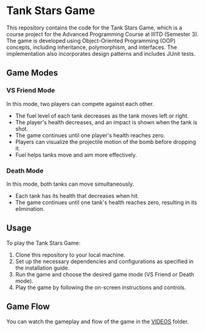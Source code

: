 # Tank Stars Game

This repository contains the code for the Tank Stars Game, which is a course project for the Advanced Programming Course at IIITD (Semester 3). The game is developed using Object-Oriented Programming (OOP) concepts, including inheritance, polymorphism, and interfaces. The implementation also incorporates design patterns and includes JUnit tests.

## Game Modes

### VS Friend Mode

In this mode, two players can compete against each other.

- The fuel level of each tank decreases as the tank moves left or right.
- The player's health decreases, and an impact is shown when the tank is shot.
- The game continues until one player's health reaches zero.
- Players can visualize the projectile motion of the bomb before dropping it.
- Fuel helps tanks move and aim more effectively.

### Death Mode

In this mode, both tanks can move simultaneously.

- Each tank has its health that decreases when hit.
- The game continues until one tank's health reaches zero, resulting in its elimination.

## Usage

To play the Tank Stars Game:

1. Clone this repository to your local machine.
2. Set up the necessary dependencies and configurations as specified in the installation guide.
3. Run the game and choose the desired game mode (VS Friend or Death mode).
4. Play the game by following the on-screen instructions and controls.

## Game Flow

You can watch the gameplay and flow of the game in the [VIDEOS](VIDEOS/) folder.
